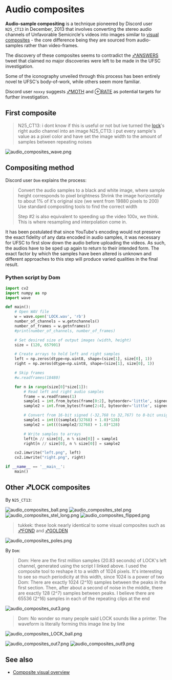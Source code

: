 # Audio composites

**Audio-sample compositing** is a technique pioneered by Discord user `N25_CT13` in December, 2013 that involves converting the stereo audio channels of Unfavorable Semicircle's videos into images similar to [visual composites](Video_Composites "wikilink") - the core difference being they are sourced from audio-samples rather than video-frames.

The discovery of these composites seems to contradict the [♐️ANSWERS](ANSWERS "wikilink") tweet that claimed no major discoveries were left to be made in the UFSC investigation.

Some of the iconography unveiled through this process has been entirely novel te UFSC's body-of-work, while others seem more familiar.

Discord user `noxxy` suggests [♐MOTH](MOTH "wikilink") and [⊕RATE](RATE "wikilink") as potential targets for further investigation.

## First composite

> N25_CT13: i dont know if this is useful or not but ive turned the [lock](LOCK "wikilink")'s right audio channel into an image
> N25_CT13: i put every sample's value as a pixel color and have set the image width to the amount of samples between repeating noises

![audio_composites_wave.png](audio_composites_wave.png "audio_composites_wave.png")

## Compositing method

Discord user `Dom` explains the process:

> Convert the audio samples to a black and white image, where sample height corresponds to pixel brightness
> Shrink the image horizontally to about 1% of it's original size (we went from 19880 pixels to 200)
> Use standard compositing tools to find the correct width
> 
> Step #2 is also equivalent to speeding up the video 100x, we think. This is where resampling and interpolation come in.

It has been postulated that since YouTube's encoding would not preserve the exact fidelity of any data encoded in audio samples, it was necessary for UFSC to first slow down the audio before uploading the videos. As such, the audios have to be sped up again to return to their intended form. The exact factor by which the samples have been altered is unknown and different approaches to this step will produce varied qualities in the final result.

### Pythen script by Dom

```py
import cv2
import numpy as np
import wave

def main():
    # Open WAV file
    w = wave.open('LOCK.wav', 'rb')
    number_of_channels = w.getnchannels()
    number_of_frames = w.getnframes()
    #print(number_of_channels, number_of_frames)

    # Set desired size of output images (width, height)
    size = (120, 657901)

    # Create arrays to hold left and right samples
    left = np.zeros(dtype=np.uint8, shape=(size[1], size[0], 1))
    right = np.zeros(dtype=np.uint8, shape=(size[1], size[0], 1))

    # Skip frames
    #w.readframes(18480)

    for n in range(size[0]*size[1]):
        # Read left and right audio samples
        frame = w.readframes(1)
        sample1 = int.from_bytes(frame[0:2], byteorder='little', signed=True)
        sample2 = int.from_bytes(frame[2:4], byteorder='little', signed=True)

        # Convert from 16-bit signed (-32,768 to 32,767) to 8-bit unsigned (0 to 255)
        sample1 = int(((sample1/32768) + 1.0)*128)
        sample2 = int(((sample2/32768) + 1.0)*128)

        # Write samples to arrays
        left[n // size[0], n % size[0]] = sample1
        right[n // size[0], n % size[0]] = sample2

    cv2.imwrite("left.png", left)
    cv2.imwrite("right.png", right)

if __name__ == '__main__':
    main()
```

## Other ♐LOCK composites

By `N25_CT13`:

![audio_composites_ball.png](audio_composites_ball.png "audio_composites_ball.png")
![audio_composites_stel.png](audio_composites_stel.png "audio_composites_stel.png")
![audio_composites_stel_long.png](audio_composites_stel_long.png "audio_composites_stel_long.png")
![audio_composites_flipped.png](audio_composites_flipped.png "audio_composites_flipped.png")

> tukkek: these look nearly identical to some visual composites such as [♐FOND](FOND "wikilink") and [♐GOLDEN](GOLDEN "wikilink")

![audio_composites_poles.png](audio_composites_poles.png "audio_composites_poles.png")

By `Dom`:

> Dom: Here are the first million samples (20.83 seconds) of LOCK's left channel, generated using the script I linked above. I used the composite tool to reshape it to a width of 1024 pixels. It's interesting to see so much periodicity at this width, since 1024 is a power of two
> Dom: There are exactly 1024 (2^10) samples between the peaks in the first section. Then, after about a second of noise in the middle, there are exactly 128 (2^7) samples between peaks. I believe there are 65536 (2^16) samples in each of the repeating clips at the end

![audio_composites_out3.png](audio_composites_out3.png "audio_composites_out3.png")

> Dom: No wonder so many people said LOCK sounds like a printer. The waveform is literally forming this image line by line

![audio_composites_LOCK_ball.png](audio_composites_LOCK_ball.png "audio_composites_LOCK_ball.png")

![audio_composites_out7.png](audio_composites_out7.png "audio_composites_out7.png")
![audio_composites_out9.png](audio_composites_out9.png "audio_composites_out9.png")

## See also

- [Composite visual overview](Composite_visual_overview "wikilink")
